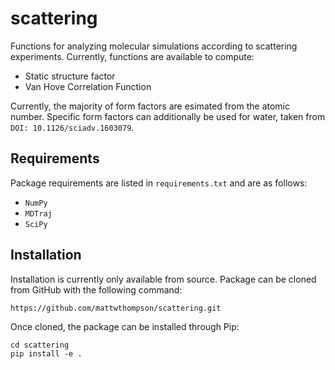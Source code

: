 # scattering
Functions for analyzing molecular simulations according to scattering experiments.  Currently, functions are available to compute:
- Static structure factor
- Van Hove Correlation Function

Currently, the majority of form factors are esimated from the atomic
number.  Specific form factors can additionally be used for water,
taken from `DOI: 10.1126/sciadv.1603079`.

## Requirements
Package requirements are listed in `requirements.txt` and are as
follows:
- `NumPy`
- `MDTraj`
- `SciPy`

## Installation
Installation is currently only available from source.
Package can be cloned from GitHub with the following command:
```
https://github.com/mattwthompson/scattering.git
```
Once cloned, the package can be installed through Pip:
```
cd scattering
pip install -e .
```
